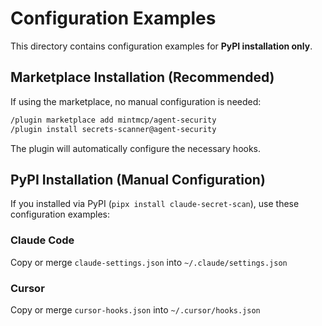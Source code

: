 # Configuration Examples

This directory contains configuration examples for **PyPI installation only**.

## Marketplace Installation (Recommended)

If using the marketplace, no manual configuration is needed:

```bash
/plugin marketplace add mintmcp/agent-security
/plugin install secrets-scanner@agent-security
```

The plugin will automatically configure the necessary hooks.

## PyPI Installation (Manual Configuration)

If you installed via PyPI (`pipx install claude-secret-scan`), use these configuration examples:

### Claude Code

Copy or merge `claude-settings.json` into `~/.claude/settings.json`

### Cursor

Copy or merge `cursor-hooks.json` into `~/.cursor/hooks.json`
